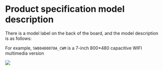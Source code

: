 # Product specification model description
There is a model label on the back of the board, and the model description is as follows:

For example, `SW80480070A_CWM` is a 7-inch 800*480 capacitive WIFI multimedia version

![](https://ae01.alicdn.com/kf/HTB1V0ynNCzqK1RjSZFjq6zlCFXaA.jpg)